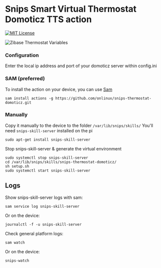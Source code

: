 # Snips Smart Virtual Thermostat Domoticz TTS action
[![MIT License](https://img.shields.io/badge/license-MIT-blue.svg)](https://raw.githubusercontent.com/snipsco/snips-skill-owm/master/LICENSE.txt)

<img class="wp-image-461 size-full" src="/images/thermostat_variables.png" alt=" Zibase Thermostat Variables" />

### Configuration
Enter the local ip address and port of your domoticz server within config.ini

### SAM (preferred)
To install the action on your device, you can use [Sam](https://snips.gitbook.io/getting-started/installation)

`sam install actions -g https://github.com/onlinux/snips-thermostat-domoticz.git`

### Manually

Copy it manually to the device to the folder `/var/lib/snips/skills/`
You'll need `snips-skill-server` installed on the pi

`sudo apt-get install snips-skill-server`

Stop snips-skill-server & generate the virtual environment
```
sudo systemctl stop snips-skill-server
cd /var/lib/snips/skills/snips-thermostat-domoticz/
sh setup.sh
sudo systemctl start snips-skill-server
```

## Logs
Show snips-skill-server logs with sam:

`sam service log snips-skill-server`

Or on the device:

`journalctl -f -u snips-skill-server`

Check general platform logs:

`sam watch`

Or on the device:

`snips-watch`
